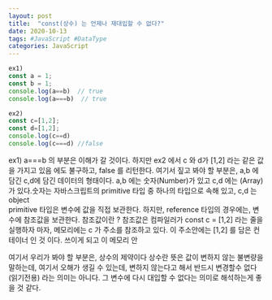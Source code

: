 ```yaml
---
layout: post
title:  "const(상수) 는 언제나 재대입할 수 없다?"
date: 2020-10-13
tags: #JavaScript #DataType
categories: JavaScript
---
```


```javascript
ex1)
const a = 1;
const b = 1;
console.log(a==b)  // true
console.log(a===b)  // true

ex2)
const c=[1,2];
const d=[1,2];  
console.log(c==d) 
console.log(c===d) //false

```
ex1) a===b 의 부분은 이해가 갈 것이다. 하지만 ex2 에서 c 와 d가  [1,2] 라는 같은 값을 가지고 있음 에도 불구하고, 
false 를 리턴한다. 여기서 짚고 봐야 할 부분은, a,b 에 담긴 c,d에 담긴 데이터의 형태이다. 
a,b 에는 숫자(Number)가 있고 c,d 에는 (Array)가 있다.숫자는 자바스크립트의 primitive 타입 중 하나의 타입으로 속해 있고, c,d 는
object  
primitive 타입은 변수에 값을 직접 보관한다. 하지만, reference 타입의 경우에는, 변수에 참조값을 보관한다. 
참조값이란 ? 참조값은 컴파일러가 const c = [1,2] 라는 줄을 실행하자 마자, 메모리에는 c 가 주소를 참조하고 있다. 이 주소안에는 [1,2] 를 담은 컨테이너 인 것 이다. 쓰이게 되고 이 메모리 안


여기서 우리가 봐야 할 부분은, 상수의 제약이다
상수란 뜻은 값이 변하지 않는 불변량을 말하는데, 
여기서 오해가 생길 수 있는데, 변하지 않는다고 해서 반드시 변경할수 없다(읽기전용) 라는 의미는 아니다. 
그 변수에 다시 대입할 수 없다는 의미로 해석하는게 좋을 것 같다.


